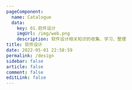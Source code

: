 ```yaml
---
pageComponent: 
  name: Catalogue
  data: 
    key: 01.软件设计
    imgUrl: /img/web.png
    description: 软件设计相关知识的收集、学习、整理
title: 软件设计
date: 2022-05-01 22:58:59
permalink: /design
sidebar: false
article: false
comment: false
editLink: false
---
```

